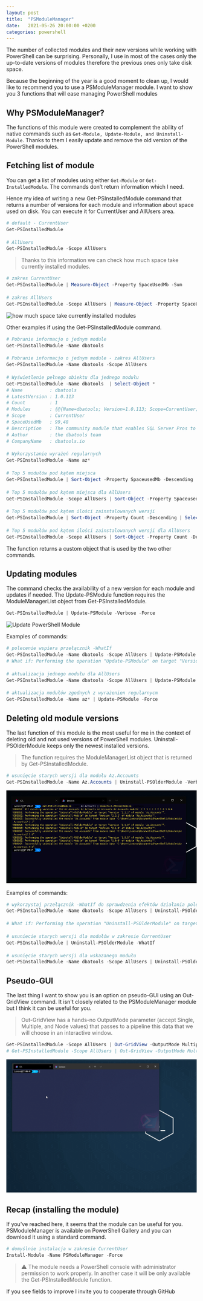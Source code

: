 ```yaml
---
layout: post
title:  "PSModuleManager"
date:   2021-05-26 20:00:00 +0200
categories: powershell
---
```


The number of collected modules and their new versions while working with PowerShell can be surprising. Personally, I use in most of the cases only the up-to-date versions of modules therefore the previous ones only take disk space.

Because the beginning of the year is a good moment to clean up, I would like to recommend you to use a PSModuleManager module. I want to show you 3 functions that will ease managing PowerShell modules

## Why PSModuleManager?

The functions of this module were created to complement the ability of native commands such as ```Get-Module, Update-Module, and Uninstall-Module```. Thanks to them I easily update and remove the old version of the PowerShell modules.

## Fetching list of module

You can get a list of modules using either ```Get-Module``` or ```Get-InstalledModule```. The commands don’t return information which I need.

Hence my idea of writing a new Get-PSInstalledModule command that returns a number of versions for each module and information about space used on disk. You can execute it for CurrentUser and AllUsers area.

```powershell
# default - CurrentUser
Get-PSInstalledModule

# AllUsers
Get-PSInstalledModule -Scope AllUsers
```

> Thanks to this information we can check how much space take currently installed modules.

```powershell
# zakres CurrentUser
Get-PSInstalledModule | Measure-Object -Property SpaceUsedMb -Sum

# zakres AllUsers
Get-PSInstalledModule -Scope AllUsers | Measure-Object -Property SpaceUsedMb -Sum
```
![how much space take currently installed modules](../_site/assets/images/spaceused-powershell-module.png)

Other examples if using the Get-PSInstalledModule command.

```powershell
# Pobranie informacjo o jednym module
Get-PSInstalledModule -Name dbatools

# Pobranie informacjo o jednym module - zakres AllUsers
Get-PSInstalledModule -Name dbatools -Scope AllUsers

# Wyświetlenie pełnego obiektu dla jednego modułu
Get-PSInstalledModule -Name dbatools  | Select-Object *
# Name          : dbatools
# LatestVersion : 1.0.113
# Count         : 1
# Modules       : {@{Name=dbatools; Version=1.0.113; Scope=CurrentUser; ModuleBase=C:\Users\Lenovo\Documents\PowerShell\Modules\dbatools\1.0.113; SpaceUsed=104308229; PowerShellVersion=3.0}}
# Scope         : CurrentUser
# SpaceUsedMb   : 99,48
# Description   : The community module that enables SQL Server Pros to automate database development and server administration
# Author        : the dbatools team
# CompanyName   : dbatools.io

# Wykorzystanie wyrażeń regularnych
Get-PSInstalledModule -Name az*

# Top 5 modułów pod kątem miejsca
Get-PSInstalledModule | Sort-Object -Property SpaceusedMb -Descending | Select -First 5

# Top 5 modułów pod kątem miejsca dla AllUsers
Get-PSInstalledModule -Scope AllUsers | Sort-Object -Property SpaceusedMb -Descending | Select -First 5

# Top 5 modułów pod kątem ilości zainstalowanych wersji
Get-PSInstalledModule | Sort-Object -Property Count -Descending | Select -First 5

# Top 5 modułów pod kątem ilości zainstalowanych wersji dla AllUsers
Get-PSInstalledModule -Scope AllUsers | Sort-Object -Property Count -Descending | Select -First 5
```

The function returns a custom object that is used by the two other commands.

## Updating modules

The command checks the availability of a new version for each module and updates if needed. The Update-PSModule function requires the ModuleManagerList object from Get-PSInstalledModule.

```powershell
Get-PSInstalledModule | Update-PSModule -Verbose -Force
```
![Update PowerShell Module](/_site/assets/images/update-powershell-module.png)

Examples of commands:

```powershell
# polecenie wspiera przełącznik -WhatIf
Get-PSInstalledModule -Name dbatools -Scope AllUsers | Update-PSModule -WhatIf
# What if: Performing the operation "Update-PSModule" on target "Version '1.0.136' of module 'dbatools'".

# aktualizacja jednego modułu dla AllUsers
Get-PSInstalledModule -Name dbatools -Scope AllUsers | Update-PSModule -Verbose -Force

# aktualizacja modułów zgodnych z wyrażenien regularnycm
Get-PSInstalledModule -Name az* | Update-PSModule -Force
```

## Deleting old module versions

The last  function of this module is the most useful for me in the context of deleting old and not used versions of PowerShell modules. Uninstall-PSOlderModule keeps only the newest installed versions.

> The function requires the ModuleManagerList object that is returned by Get-PSInstalledModule.

```powershell
# usunięcie starych wersji dla modułu Az.Accounts
Get-PSInstalledModule -Name Az.Accounts | Uninstall-PSOlderModule -Verbose
```
![Deleting old module versions](/assets/images/remove-old-powershell-module.png)

Examples of commands:

```powershell
# wykorzystaj przełącznik -WhatIf do sprawdzenia efektów działania polecenia
Get-PSInstalledModule -Name dbatools -Scope AllUsers | Uninstall-PSOlderModule -Verbose -WhatIf

# What if: Performing the operation "Uninstall-PSOlderModule" on target "Version '0.9.742' of module 'dbatools'".

# usuniecie starych wersji dla modułów w zakresie CurrentUser
Get-PSInstalledModule | Uninstall-PSOlderModule -WhatIf

# usunięcie starych wersji dla wskazanego modułu
Get-PSInstalledModule -Name dbatools -Scope AllUsers | Uninstall-PSOlderModule -Verbose
```

## Pseudo-GUI

The last thing I want to show you is an option on pseudo-GUI using an Out-GridView command. It isn't closely related to the PSModuleManager module but I think it can be useful for you.


> Out-GridView has a hands-no OutputMode parameter (accept Single, Multiple, and Node values) that passes to a pipeline this data that we will choose in an interactive window.

```powershell
Get-PSInstalledModule -Scope AllUsers | Out-GridView -OutputMode Multiple | Uninstall-PSOlderModule -Verbose -WhatIf
# Get-PSInstalledModule -Scope AllUsers | Out-GridView -OutputMode Multiple | Uninstall-PSOlderModule -Verbose
```

![PSModuleManager](/assets/images/psmodulemanager-powershell.gif)

## Recap (installing the module)

If you've reached here, it seems that the module can be useful for you. PSModuleManager is available on PowerShell Gallery and you can download it using a standard command.

```powershell
# domyślnie instalacja w zakresie CurrentUser
Install-Module -Name PSModuleManager -Force
```

> ⚠️ The module needs a PowerShell console with administrator permission to work properly. In another case it will be only available the Get-PSInstalledModule function.

If you see fields to improve I invite you to cooperate through GitHub
